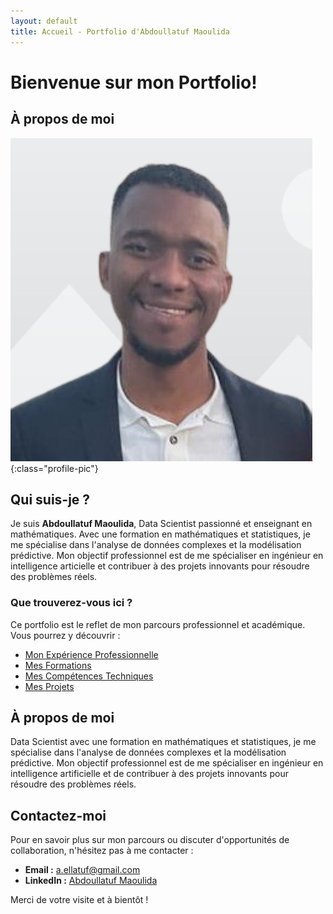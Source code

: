 ```yaml
---
layout: default
title: Accueil - Portfolio d'Abdoullatuf Maoulida
---
```


# Bienvenue sur mon Portfolio!
## À propos de moi
![Abdoullatuf Maoulida](/assets/img/img_cv_abdoullatuf.jpg){:class="profile-pic"}

## Qui suis-je ?

Je suis **Abdoullatuf Maoulida**, Data Scientist passionné et enseignant en mathématiques. Avec une formation en mathématiques et statistiques, je me spécialise dans l'analyse de données complexes et la modélisation prédictive. Mon objectif professionnel est de me spécialiser en ingénieur en intelligence articielle et contribuer à des projets innovants pour résoudre des problèmes réels.

### Que trouverez-vous ici ?

Ce portfolio est le reflet de mon parcours professionnel et académique. Vous pourrez y découvrir :

- [Mon Expérience Professionnelle](/experience)
- [Mes Formations](/education)
- [Mes Compétences Techniques](/competences)
- [Mes Projets](/projects)

## À propos de moi

Data Scientist avec une formation en mathématiques et statistiques, je me spécialise dans l'analyse de données complexes et la modélisation prédictive. Mon objectif professionnel est de me spécialiser en ingénieur en intelligence artificielle et de contribuer à des projets innovants pour résoudre des problèmes réels.

## Contactez-moi

Pour en savoir plus sur mon parcours ou discuter d'opportunités de collaboration, n'hésitez pas à me contacter :

- **Email :** [a.ellatuf@gmail.com](mailto:a.ellatuf@gmail.com)
- **LinkedIn :** [Abdoullatuf Maoulida](https://www.linkedin.com/in/abdoullatuf-maoulida/)

Merci de votre visite et à bientôt !
